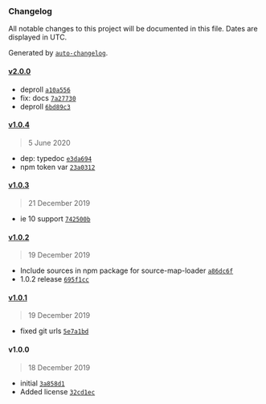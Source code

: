 ### Changelog

All notable changes to this project will be documented in this file. Dates are displayed in UTC.

Generated by [`auto-changelog`](https://github.com/CookPete/auto-changelog).

#### [v2.0.0](https://github.com/totalpave/currency/compare/v1.0.4...v2.0.0)

- deproll [`a10a556`](https://github.com/totalpave/currency/commit/a10a556538d50bb9bb1e691b79e94d89838234ff)
- fix: docs [`7a27730`](https://github.com/totalpave/currency/commit/7a277304547a13666d38c816b36b46c38704fb51)
- deproll [`6bd89c3`](https://github.com/totalpave/currency/commit/6bd89c37a1c39a344e94a8cde9966b250b17e0c9)

#### [v1.0.4](https://github.com/totalpave/currency/compare/v1.0.3...v1.0.4)

> 5 June 2020

- dep: typedoc [`e3da694`](https://github.com/totalpave/currency/commit/e3da694535ea66dd3ebc7afa40393c46bc0641ac)
- npm token var [`23a0312`](https://github.com/totalpave/currency/commit/23a03121fba8d5d582d4d511e92663299cbcc7f4)

#### [v1.0.3](https://github.com/totalpave/currency/compare/v1.0.2...v1.0.3)

> 21 December 2019

- ie 10 support [`742500b`](https://github.com/totalpave/currency/commit/742500b43de2577c5581b168eea6e6cdb6a19a34)

#### [v1.0.2](https://github.com/totalpave/currency/compare/v1.0.1...v1.0.2)

> 19 December 2019

- Include sources in npm package for source-map-loader [`a86dc6f`](https://github.com/totalpave/currency/commit/a86dc6f9820b7d989f5571787c3256b5b3b8f2f5)
- 1.0.2 release [`695f1cc`](https://github.com/totalpave/currency/commit/695f1cc9bdb3a716b1943d8c592e6fd3a70801ff)

#### [v1.0.1](https://github.com/totalpave/currency/compare/v1.0.0...v1.0.1)

> 19 December 2019

- fixed git urls [`5e7a1bd`](https://github.com/totalpave/currency/commit/5e7a1bd1c550107eb4cc1a75a9f094737fabe47c)

#### v1.0.0

> 18 December 2019

- initial [`3a858d1`](https://github.com/totalpave/currency/commit/3a858d124f2571872574129810e68e08a3c45849)
- Added license [`32cd1ec`](https://github.com/totalpave/currency/commit/32cd1ece875f3811060032aa9133db009399f4ab)
